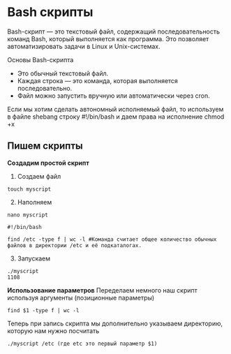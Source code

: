 # Bash скрипты
Bash-скрипт — это текстовый файл, содержащий последовательность команд Bash, который выполняется как программа. Это позволяет автоматизировать задачи в Linux и Unix-системах.   

 Основы Bash-скрипта
- Это обычный текстовый файл.
- Каждая строка — это команда, которая выполняется последовательно.
- Файл можно запустить вручную или автоматически через cron.

Если мы хотим сделать  автономный исполняемый файл, то используем в файле shebang строку #!/bin/bash и даем права на исполнение chmod +x 

## Пишем скрипты
__Cоздадим простой скрипт__    

1. Создаем файл
```
touch myscript
```
2. Наполняем
```
nano myscript
```
```
#!/bin/bash

find /etc -type f | wc -l #Команда считает общее количество обычных файлов в директории /etc и её подкаталогах.
```
3. Запускаем
```
./myscript
1108
```
__Использование параметров__
Переделаем немного наш скрипт используя аргументы (позиционные параметры)
```
find $1 -type f | wc -l
```
Теперь при запись скрипта мы дополнительно указываем директорию, которую нам нужно посчитать
```
./myscript /etc (где etc это первый параметр $1)
```
